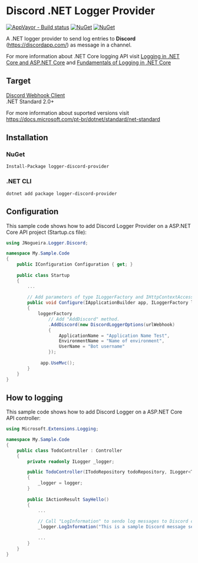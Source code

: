 # Discord .NET Logger Provider
[![AppVayor - Build status](https://ci.appveyor.com/api/projects/status/hqdwvdowbmifop4f?svg=true)](https://ci.appveyor.com/project/jlnpinheiro/logger-discord-provider) [![NuGet](https://img.shields.io/nuget/dt/logger-discord-provider.svg?style=flat-square)](https://www.nuget.org/packages/logger-discord-provider) [![NuGet](https://img.shields.io/nuget/v/logger-discord-provider.svg?style=flat-square)](https://www.nuget.org/packages/logger-discord-provider)

A .NET logger provider to send log entries to **Discord** (https://discordapp.com/) as message in a channel. 

For more information about .NET Core logging API visit [Logging in .NET Core and ASP.NET Core](https://docs.microsoft.com/en-Us/aspnet/core/fundamentals/logging/?view=aspnetcore-3.1) and [Fundamentals of Logging in .NET Core](https://www.tutorialsteacher.com/core/fundamentals-of-logging-in-dotnet-core)

## Target
[Discord Webhook Client](https://github.com/jlnpinheiro/discord-webhook-client)<br>
.NET Standard 2.0+

For more information about suported versions visit https://docs.microsoft.com/pt-br/dotnet/standard/net-standard

## Installation

### NuGet
```
Install-Package logger-discord-provider
```
### .NET CLI
```
dotnet add package logger-discord-provider
```
## Configuration
This sample code shows how to add Discord Logger Provider on a ASP.NET Core API project (Startup.cs file):

```csharp
using JNogueira.Logger.Discord;

namespace My.Sample.Code
{
    public IConfiguration Configuration { get; }
    
    public class Startup
    {
        ... 
        
        // Add parameters of type ILoggerFactory and IHttpContextAccessor
        public void Configure(IApplicationBuilder app, ILoggerFactory loggerFactory, IHttpContextAccessor httpContextAccessor)
        {
            loggerFactory
                // Add "AddDiscord" method.
                .AddDiscord(new DiscordLoggerOptions(urlWebhook)
                {
                    ApplicationName = "Application Name Test",
                    EnvironmentName = "Name of environment",
                    UserName = "Bot username"
                });
                
             app.UseMvc();
        }
    }
}
```

## How to logging
This sample code shows how to add Discord Logger on a ASP.NET Core API controller:

```csharp
using Microsoft.Extensions.Logging;

namespace My.Sample.Code
{
    public class TodoController : Controller
    {
        private readonly ILogger _logger;

        public TodoController(ITodoRepository todoRepository, ILogger<TodoController> logger)
        {
            _logger = logger;
        }
        
        public IActionResult SayHello()
        {
            ...
            
            // Call "LogInformation" to sendo log messages to Discord channel
            _logger.LogInformation("This is a sample Discord message sent by ASP.NET Core application!");
            
            ...
        }
    }
}
```
